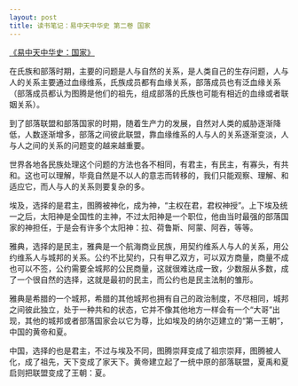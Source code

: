 ```yaml
---
layout: post
title: 读书笔记：易中天中华史 第二卷 国家
---
```


[《易中天中华史：国家》](http://read.douban.com/ebook/918548/)

在氏族和部落时期，主要的问题是人与自然的关系，是人类自己的生存问题，人与人的关系主要通过血缘维系，氏族成员都有血缘关系，部落成员也有泛血缘关系（部落成员都认为图腾是他们的祖先，组成部落的氏族也可能有相近的血缘或者联姻关系）。

到了部落联盟和部落国家的时期，随着生产力的发展，自然对人类的威胁逐渐降低，人数逐渐增多，部落之间彼此联盟，靠血缘维系的人与人的关系逐渐变淡，人与人之间的关系的问题变的越来越重要。

世界各地各民族处理这个问题的方法也各不相同，有君主，有民主，有寡头，有共和。这也可以理解，毕竟自然是不以人的意志而转移的，我们只能观察、理解、和适应它，而人与人的关系则要复杂的多。

埃及，选择的是君主，图腾被神化，成为神，“主权在君，君权神授”。上下埃及统一之后，太阳神是全国性的主神，不过太阳神是一个职位，他由当时最强的部落国家的神担任，于是会有许多个太阳神：拉、荷鲁斯、阿蒙、阿吞，等等。

雅典，选择的是民主，雅典是一个航海商业民族，用契约维系人与人的关系，用公约维系人与城邦的关系。公约不比契约，只有甲乙双方，可以双方商量，商量不成也可以不签，公约需要全城邦的公民商量，这就很难达成一致，少数服从多数，成了一个很自然的选择，这就是最初的民主，而公约也是民主法制的雏形。

雅典是希腊的一个城邦，希腊的其他城邦也拥有自己的政治制度，不尽相同，城邦之间彼此独立，处于一种共和的状态，它并不像其他地方一样会有一个“大哥”出现，其他的城邦或者部落国家会以它为尊，比如埃及的纳尔迈建立的“第一王朝”，中国的黄帝和夏。

中国，选择的也是君主，不过与埃及不同，图腾崇拜变成了祖宗崇拜，图腾被人化，成了祖先，天下变成了家天下。黄帝建立起了一统中原的部落联盟，夏禹和夏启则把联盟变成了王朝：夏。
